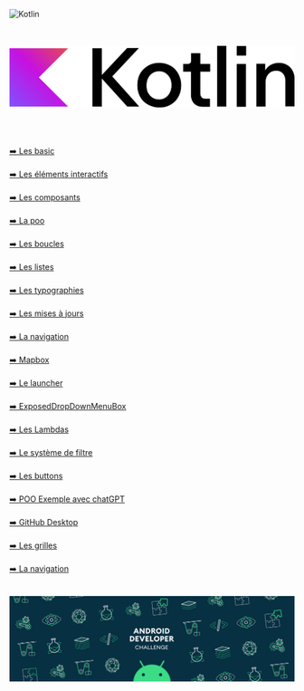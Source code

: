 ![Kotlin](https://img.shields.io/badge/kotlin-%237F52FF.svg?style=for-the-badge&logo=kotlin&logoColor=white)


<div align="center">
        <br><br>
        <img src="base/Android_logo_2019.png">
        <br><br>
        <h2></h2>


<br>

<div>
    <div align="left">
        <a href="https://github.com/Mika73100/Kotlin/blob/main/basic/README.md">➡️ Les basic </a>
    </div>
    <br>
    <div align="left">
        <a href="https://github.com/Mika73100/Kotlin/blob/main/lesinteractifs/README.md">➡️ Les éléments interactifs</a>
    </div>
</div>



<br>



<div align="left">
    <a href="https://github.com/Mika73100/Kotlin/blob/main/composants/README.md">➡️ Les composants</a>
</div>
<br>
<div align="left">
    <a href="https://github.com/Mika73100/Kotlin/blob/main/poo/README.md">➡️ La poo</a>
</div>
</div>



<br>



<div align="left">
    <a href="https://github.com/Mika73100/Kotlin/blob/main/boucle/README.md">➡️ Les boucles</a>
</div>
<br>
<div align="left">
    <a href="https://github.com/Mika73100/Kotlin/blob/main/leslistes/README.md">➡️ Les listes</a>
</div>



<br>



<div align="left">
    <a href="https://github.com/Mika73100/Kotlin/blob/main/lestypo/README.md">➡️ Les typographies</a>
</div>
<br>
<div align="left">
    <a href="https://github.com/Mika73100/Kotlin/blob/main/miseajour/README.md">➡️ Les mises à jours</a>
</div>



<br>



<div align="left">
    <a href="https://github.com/Mika73100/Kotlin/blob/main/navigationbar/README.md">➡️ La navigation</a>
</div>
<br>
<div align="left">
    <a href="https://github.com/Mika73100/Kotlin/blob/main/mapbox/README.md">➡️ Mapbox</a>
</div>



<br>



<div align="left">
    <a href="https://github.com/Mika73100/Kotlin/blob/main/launcher/README.md">➡️ Le launcher</a>
</div>
<br>
<div align="left">
    <a href="https://github.com/Mika73100/Kotlin/blob/main/ExposedDropdownMenuBox/README.md">➡️ ExposedDropDownMenuBox</a>
</div>



<br>



<div align="left">
    <a href="https://github.com/Mika73100/Kotlin/blob/main/leslambdas/README.md">➡️ Les Lambdas</a>
</div>
<br>
<div align="left">
    <a href="https://github.com/Mika73100/Kotlin/blob/main/filter/README.md">➡️ Le système de filtre</a>
</div>



<br>



<div align="left">
    <a href="https://github.com/Mika73100/Kotlin/blob/main/button/README.md">➡️ Les buttons</a>
</div>
<br>
<div align="left">
    <a href="https://github.com/Mika73100/Kotlin/blob/main/chatGPT/README.md">➡️ POO Exemple avec chatGPT</a>
</div>



<br>



<div align="left">
    <a href="https://github.com/Mika73100/Kotlin/blob/main/GitHub/README.md">➡️ GitHub Desktop</a>
</div>
<br>
<div align="left">
    <a href="https://github.com/Mika73100/Kotlin/blob/main/lesgrilles/README.md">➡️ Les grilles</a>
</div>



<br>



<div align="left">
    <a href="https://github.com/Mika73100/Kotlin/blob/main/navigation/README.md">➡️ La navigation</a>
</div>
<br>







</div><br>



<div align="center">
        <img src="base/lolo.gif">
</div>